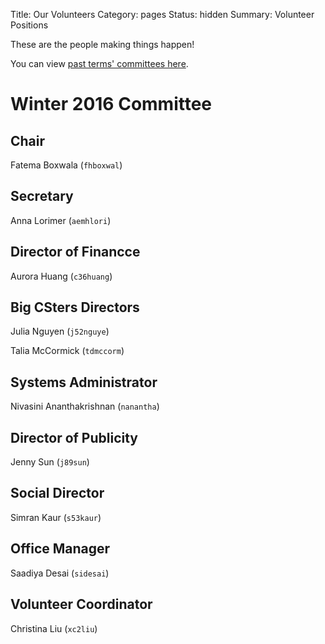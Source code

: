 Title: Our Volunteers
Category: pages
Status: hidden
Summary: Volunteer Positions

These are the people making things happen!

You can view [past terms' committees here]({filename}/pages/past-exec.md).

# Winter 2016 Committee #

## Chair ##

Fatema Boxwala (`fhboxwal`)

## Secretary ##

Anna Lorimer (`aemhlori`)

## Director of Financce ##

Aurora Huang (`c36huang`)

## Big CSters Directors ##

Julia Nguyen (`j52nguye`)

Talia McCormick (`tdmccorm`)

## Systems Administrator ##

Nivasini Ananthakrishnan (`nanantha`)

## Director of Publicity ##

Jenny Sun (`j89sun`)

## Social Director ##

Simran Kaur (`s53kaur`)

## Office Manager ##

Saadiya Desai (`sidesai`)

## Volunteer Coordinator ##

Christina Liu (`xc2liu`)
